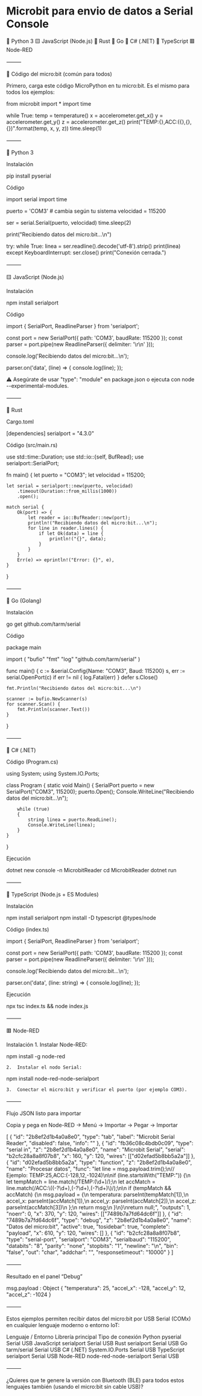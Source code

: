 # Microbit para envio de datos a Serial Console


🐍 Python 3
🟨 JavaScript (Node.js)
🦀 Rust
🦫 Go
💠 C# (.NET)
🧩 TypeScript
🟥 Node-RED

⸻

🧠 Código del micro:bit (común para todos)

Primero, carga este código MicroPython en tu micro:bit.
Es el mismo para todos los ejemplos:

from microbit import *
import time

while True:
    temp = temperature()
    x = accelerometer.get_x()
    y = accelerometer.get_y()
    z = accelerometer.get_z()
    print("TEMP:{},ACC:({},{},{})".format(temp, x, y, z))
    time.sleep(1)


⸻

🐍 Python 3

Instalación

pip install pyserial

Código

import serial
import time

puerto = 'COM3'  # cambia según tu sistema
velocidad = 115200

ser = serial.Serial(puerto, velocidad)
time.sleep(2)

print("Recibiendo datos del micro:bit...\n")

try:
    while True:
        linea = ser.readline().decode('utf-8').strip()
        print(linea)
except KeyboardInterrupt:
    ser.close()
    print("Conexión cerrada.")


⸻

🟨 JavaScript (Node.js)

Instalación

npm install serialport

Código

import { SerialPort, ReadlineParser } from 'serialport';

const port = new SerialPort({ path: 'COM3', baudRate: 115200 });
const parser = port.pipe(new ReadlineParser({ delimiter: '\r\n' }));

console.log('Recibiendo datos del micro:bit...\n');

parser.on('data', (line) => {
  console.log(line);
});

⚠️ Asegúrate de usar "type": "module" en package.json
o ejecuta con node --experimental-modules.

⸻

🦀 Rust

Cargo.toml

[dependencies]
serialport = "4.3.0"

Código (src/main.rs)

use std::time::Duration;
use std::io::{self, BufRead};
use serialport::SerialPort;

fn main() {
    let puerto = "COM3";
    let velocidad = 115200;

    let serial = serialport::new(puerto, velocidad)
        .timeout(Duration::from_millis(1000))
        .open();

    match serial {
        Ok(port) => {
            let reader = io::BufReader::new(port);
            println!("Recibiendo datos del micro:bit...\n");
            for line in reader.lines() {
                if let Ok(data) = line {
                    println!("{}", data);
                }
            }
        }
        Err(e) => eprintln!("Error: {}", e),
    }
}


⸻

🦫 Go (Golang)

Instalación

go get github.com/tarm/serial

Código

package main

import (
	"bufio"
	"fmt"
	"log"
	"github.com/tarm/serial"
)

func main() {
	c := &serial.Config{Name: "COM3", Baud: 115200}
	s, err := serial.OpenPort(c)
	if err != nil {
		log.Fatal(err)
	}
	defer s.Close()

	fmt.Println("Recibiendo datos del micro:bit...\n")

	scanner := bufio.NewScanner(s)
	for scanner.Scan() {
		fmt.Println(scanner.Text())
	}
}


⸻

💠 C# (.NET)

Código (Program.cs)

using System;
using System.IO.Ports;

class Program
{
    static void Main()
    {
        SerialPort puerto = new SerialPort("COM3", 115200);
        puerto.Open();
        Console.WriteLine("Recibiendo datos del micro:bit...\n");

        while (true)
        {
            string linea = puerto.ReadLine();
            Console.WriteLine(linea);
        }
    }
}

Ejecución

dotnet new console -n MicrobitReader
cd MicrobitReader
dotnet run


⸻

🧩 TypeScript (Node.js + ES Modules)

Instalación

npm install serialport
npm install -D typescript @types/node

Código (index.ts)

import { SerialPort, ReadlineParser } from 'serialport';

const port = new SerialPort({ path: 'COM3', baudRate: 115200 });
const parser = port.pipe(new ReadlineParser({ delimiter: '\r\n' }));

console.log('Recibiendo datos del micro:bit...\n');

parser.on('data', (line: string) => {
  console.log(line);
});

Ejecución

npx tsc index.ts && node index.js


⸻

🟥 Node-RED

Instalación
	1.	Instalar Node-RED:

npm install -g node-red


	2.	Instalar el nodo Serial:

npm install node-red-node-serialport


	3.	Conectar el micro:bit y verificar el puerto (por ejemplo COM3).

⸻

Flujo JSON listo para importar

Copia y pega en Node-RED → Menú → Importar → Pegar → Importar

[
    {
        "id": "2b8ef2d1b4a0a8e0",
        "type": "tab",
        "label": "Microbit Serial Reader",
        "disabled": false,
        "info": ""
    },
    {
        "id": "fb36c08c4bdb0c09",
        "type": "serial in",
        "z": "2b8ef2d1b4a0a8e0",
        "name": "Microbit Serial",
        "serial": "b2cfc28a8a8f07b8",
        "x": 160,
        "y": 120,
        "wires": [["d02efad5b8bb5a2a"]]
    },
    {
        "id": "d02efad5b8bb5a2a",
        "type": "function",
        "z": "2b8ef2d1b4a0a8e0",
        "name": "Procesar datos",
        "func": "let line = msg.payload.trim();\n// Ejemplo: TEMP:25,ACC:(-128,12,-1024)\n\nif (line.startsWith(\"TEMP:\")) {\n    let tempMatch = line.match(/TEMP:(\\d+)/);\n    let accMatch = line.match(/ACC:\\((-?\\d+),(-?\\d+),(-?\\d+)\\)/);\n\n    if (tempMatch && accMatch) {\n        msg.payload = {\n            temperatura: parseInt(tempMatch[1]),\n            accel_x: parseInt(accMatch[1]),\n            accel_y: parseInt(accMatch[2]),\n            accel_z: parseInt(accMatch[3])\n        };\n        return msg;\n    }\n}\nreturn null;",
        "outputs": 1,
        "noerr": 0,
        "x": 370,
        "y": 120,
        "wires": [["7489b7a7fd64dc6f"]]
    },
    {
        "id": "7489b7a7fd64dc6f",
        "type": "debug",
        "z": "2b8ef2d1b4a0a8e0",
        "name": "Datos del micro:bit",
        "active": true,
        "tosidebar": true,
        "complete": "payload",
        "x": 610,
        "y": 120,
        "wires": []
    },
    {
        "id": "b2cfc28a8a8f07b8",
        "type": "serial-port",
        "serialport": "COM3",
        "serialbaud": "115200",
        "databits": "8",
        "parity": "none",
        "stopbits": "1",
        "newline": "\\n",
        "bin": "false",
        "out": "char",
        "addchar": "",
        "responsetimeout": "10000"
    }
]


⸻

Resultado en el panel “Debug”

msg.payload : Object
{
  "temperatura": 25,
  "accel_x": -128,
  "accel_y": 12,
  "accel_z": -1024
}


⸻


Estos ejemplos permiten recibir datos del micro:bit por USB Serial (COMx) en cualquier lenguaje moderno o entorno IoT:

Lenguaje / Entorno	Librería principal	Tipo de conexión
Python	pyserial	Serial USB
JavaScript	serialport	Serial USB
Rust	serialport	Serial USB
Go	tarm/serial	Serial USB
C# (.NET)	System.IO.Ports	Serial USB
TypeScript	serialport	Serial USB
Node-RED	node-red-node-serialport	Serial USB


⸻

¿Quieres que te genere la versión con Bluetooth (BLE) para todos estos lenguajes también (usando el micro:bit sin cable USB)?
